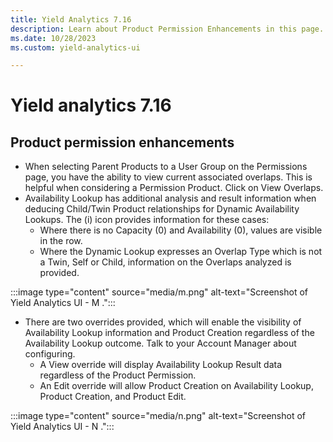 ```yaml
---
title: Yield Analytics 7.16
description: Learn about Product Permission Enhancements in this page.
ms.date: 10/28/2023
ms.custom: yield-analytics-ui

---
```



# Yield analytics 7.16

## Product permission enhancements

- When selecting Parent Products to a User Group on the Permissions
  page, you have the ability to view current associated overlaps. This
  is helpful when considering a Permission Product. Click on View
  Overlaps.
- Availability Lookup has additional analysis and result information
  when deducing Child/Twin Product relationships for Dynamic
  Availability Lookups. The (i) icon provides information for these
  cases:
  - Where there is no Capacity (0) and Availability (0), values are
    visible in the row.
  - Where the Dynamic Lookup expresses an Overlap Type which is not a
    Twin, Self or Child, information on the Overlaps analyzed is
    provided.

:::image type="content" source="media/m.png" alt-text="Screenshot of Yield Analytics UI - M .":::

- There are two overrides provided, which will enable the visibility
of Availability Lookup information and Product Creation regardless of
the Availability Lookup outcome. Talk to your Account Manager about
configuring.
  - A View override will display Availability Lookup Result data
regardless of the Product Permission.
  - An Edit override will allow Product Creation on Availability Lookup,
Product Creation, and Product Edit.

:::image type="content" source="media/n.png" alt-text="Screenshot of Yield Analytics UI - N .":::
    